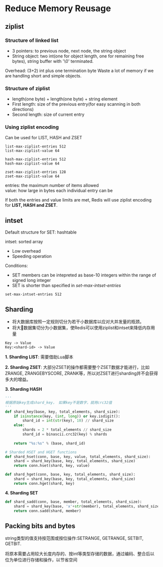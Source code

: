 # Reduce Memory Reusage

## ziplist

### Structure of linked list

- 3 pointers: to previous node, next node, the string object
- String object: two int(one for object length, one for remaining free bytes), string buffer with '\0' terminated.

Overhead: (3+2) int plus one termination byte
Waste a lot of memory if we are handling short and simple objects.

### Structure of ziplist

- length(one byte) + length(one byte) + string element
- First length: size of the previous entry(for easy scanning in both directions)
- Second length: size of current entry

### Using ziplist encoding 

Can be used for LIST, HASH and ZSET

```
list-max-ziplist-entries 512
list-max-ziplist-value 64

hash-max-ziplist-entries 512
hash-max-ziplist-value 64

zset-max-ziplist-entries 128
zset-max-ziplist-value 64
```

entries: the maximum number of items allowed  
value: how large in bytes each individual entry can be

If both the entries and value limits are met, Redis will use ziplist encoding for **LIST, HASH and ZSET**.

## intset

Default structure for SET: hashtable

intset: sorted array

- Low overhead
- Speeding operation

Conditions:
- SET members can be intepreted as base-10 integers within the range of signed long integer
- SET is shorter than specified in *set-max-intset-entries*

```
set-max-intset-entries 512
```

## Sharding

- 将大数据库按照一定规则切分为若干小数据库以应对大并发量的瓶颈。
- 将大数据集切分为小数据集，使Redis可以使用ziplist和intset来降低内存用量

```
Key -> Value
Key:<shard-id> -> Value
```

**1. Sharding LIST**: 需要借助Lua脚本

**2. Sharding ZSET**: 大部分ZSET的操作都需要整个ZSET数据才能进行，比如ZRANGE, ZRANGEBYSCORE, ZRANK等，所以对ZSET进行sharding并不会获得多大的增益。

**3. Sharding HASH**

```python
'''
根据原始key生成shard_key， 如果key不是数字，就用crc32值
'''
def shard_key(base, key, total_elements, shard_size):
    if isinstance(key, (int, long)) or key.isdigit():
        shard_id = int(str(key), 10) // shard_size
    else:
        shards = 2 * total_elements // shard_size
        shard_id = binascii.crc32(key) % shards
    
    return "%s:%s" % (base, shard_id)

# Sharded HSET and HGET functions
def shard_hset(conn, base, key, value, total_elements, shard_size):
    shard = shard_key(base, key, total_elements, shard_size)
    return conn.hset(shard, key, value)

def shard_hget(conn, base, key, total_elements, shard_size):
    shard = shard_key(base, key, total_elements, shard_size)
    return conn.hget(shard, key)
```

**4. Sharding SET**

```python
def shard_sadd(conn, base, member, total_elements, shard_size):
    shard = shard_key(base, 'x'+str(member), total_elements, shard_size)
    return conn.sadd(shard, member)
```

## Packing bits and bytes

string类型的值支持按范围或按位操作:SETRANGE, GETRANGE, SETBIT, GETBIT.

将原本需要占用较大长度内存的、按int等类型存储的数据，通过编码、整合后以位为单位进行存储和操作，以节省空间
